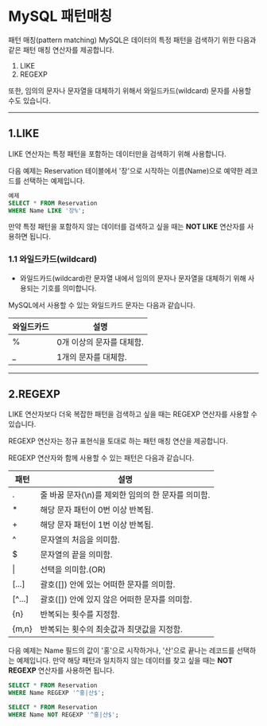 # MySQL 패턴매칭

패턴 매칭(pattern matching)
MySQL은 데이터의 특정 패턴을 검색하기 위한 다음과 같은 패턴 매칭 연산자를 제공합니다.

1. LIKE
2. REGEXP

또한, 임의의 문자나 문자열을 대체하기 위해서 와일드카드(wildcard) 문자를 사용할 수도 있습니다.

---

## 1.LIKE

LIKE 연산자는 특정 패턴을 포함하는 데이터만을 검색하기 위해 사용합니다.

다음 예제는 Reservation 테이블에서 '장'으로 시작하는 이름(Name)으로 예약한 레코드를 선택하는 예제입니다.

```sql
예제
SELECT * FROM Reservation
WHERE Name LIKE '장%';
```

만약 특정 패턴을 포함하지 않는 데이터를 검색하고 싶을 때는 **NOT LIKE** 연산자를 사용하면 됩니다.

### 1.1 와일드카드(wildcard)

- 와일드카드(wildcard)란 문자열 내에서 임의의 문자나 문자열을 대체하기 위해 사용되는 기호를 의미합니다.

MySQL에서 사용할 수 있는 와일드카드 문자는 다음과 같습니다.

| 와일드카드 | 설명                      |
| ---------- | ------------------------- |
| %          | 0개 이상의 문자를 대체함. |
| \_         | 1개의 문자를 대체함.      |

---

## 2.REGEXP

LIKE 연산자보다 더욱 복잡한 패턴을 검색하고 싶을 때는 REGEXP 연산자를 사용할 수 있습니다.

REGEXP 연산자는 정규 표현식을 토대로 하는 패턴 매칭 연산을 제공합니다.

REGEXP 연산자와 함께 사용할 수 있는 패턴은 다음과 같습니다.

| 패턴   | 설명                                               |
| ------ | -------------------------------------------------- |
| .      | 줄 바꿈 문자(\n)를 제외한 임의의 한 문자를 의미함. |
| \*     | 해당 문자 패턴이 0번 이상 반복됨.                  |
| +      | 해당 문자 패턴이 1번 이상 반복됨.                  |
| ^      | 문자열의 처음을 의미함.                            |
| $      | 문자열의 끝을 의미함.                              |
| \|     | 선택을 의미함.(OR)                                 |
| [...]  | 괄호([]) 안에 있는 어떠한 문자를 의미함.           |
| [^...] | 괄호([]) 안에 있지 않은 어떠한 문자를 의미함.      |
| {n}    | 반복되는 횟수를 지정함.                            |
| {m,n}  | 반복되는 횟수의 최솟값과 최댓값을 지정함.          |

다음 예제는 Name 필드의 값이 '홍'으로 시작하거나, '산'으로 끝나는 레코드를 선택하는 예제입니다.
만약 해당 패턴과 일치하지 않는 데이터를 찾고 싶을 때는 **NOT REGEXP** 연산자를 사용하면 됩니다.

```sql
SELECT * FROM Reservation
WHERE Name REGEXP '^홍|산$';

SELECT * FROM Reservation
WHERE Name NOT REGEXP '^홍|산$';
```

